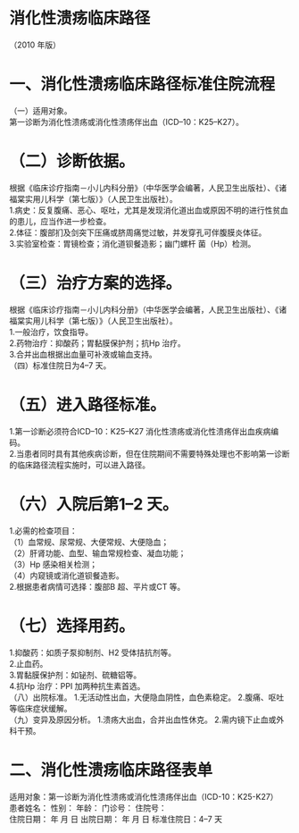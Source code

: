 # 消化性溃疡临床路径  
（2010 年版）  
#     一、消化性溃疡临床路径标准住院流程  
（一）适用对象。  
第一诊断为消化性溃疡或消化性溃疡伴出血（ICD–10：K25–K27）。  
#     （二）诊断依据。  
根据《临床诊疗指南－小儿内科分册》（中华医学会编著，人民卫生出版社）、《诸福棠实用儿科学（第七版）》（人民卫生出版社）。  
1.病史：反复腹痛、恶心、呕吐，尤其是发现消化道出血或原因不明的进行性贫血的患儿，应当作进一步检查。  
2.体征：腹部扪及剑突下压痛或脐周痛觉过敏，并发穿孔可伴腹膜炎体征。  
3.实验室检查：胃镜检查；消化道钡餐造影；幽门螺杆 菌（Hp）检测。  
#     （三）治疗方案的选择。  
根据《临床诊疗指南－小儿内科分册》（中华医学会编著，人民卫生出版社）、《诸福棠实用儿科学（第七版）》（人民卫生出版社）。  
1.一般治疗，饮食指导。  
2.药物治疗：抑酸药；胃黏膜保护剂；抗Hp 治疗。  
3.合并出血根据出血量可补液或输血支持。  
（四）标准住院日为4–7 天。  
#     （五）进入路径标准。  
1.第一诊断必须符合ICD–10：K25–K27 消化性溃疡或消化性溃疡伴出血疾病编码。  
2.当患者同时具有其他疾病诊断，但在住院期间不需要特殊处理也不影响第一诊断的临床路径流程实施时，可以进入路径。  
#     （六）入院后第1–2 天。  
1.必需的检查项目：  
（1）血常规、尿常规、大便常规、大便隐血；  
（2）肝肾功能、血型、输血常规检查、凝血功能；  
（3）Hp 感染相关检测；  
（4）内窥镜或消化道钡餐造影。  
2.根据患者病情可选择：腹部B 超、平片或CT 等。  
#     （七）选择用药。  
1.抑酸药：如质子泵抑制剂、H2 受体拮抗剂等。  
2.止血药。  
3.胃黏膜保护剂：如铋剂、硫糖铝等。  
4.抗Hp 治疗：PPI 加两种抗生素首选。  
（八）出院标准。    1.无活动性出血，大便隐血阴性，血色素稳定。   2.腹痛、呕吐等临床症状缓解。  
（九）变异及原因分析。   1.溃疡大出血，合并出血性休克。   2.需内镜下止血或外科干预。  
# 二、消化性溃疡临床路径表单  
适用对象：第一诊断为消化性溃疡或消化性溃疡伴出血（ICD-10：K25-K27）  
患者姓名：           性别：       年龄：    门诊号：        住院号：  
住院日期：     年   月   日   出院日期：     年    月   日   标准住院日：4–7 天  
